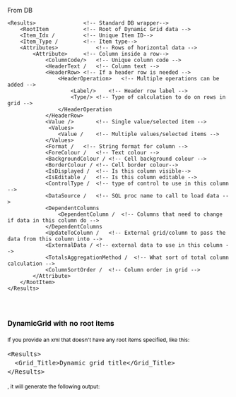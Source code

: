 <div id="pagecontent">
<p>From DB</p>
<pre><code>&lt;Results&gt;               &lt;!-- Standard DB wrapper--&gt;
    &lt;RootItem           &lt;!-- Root of Dynamic Grid data --&gt;
    &lt;Item_Idx /         &lt;!-- Unique Item ID--&gt;
    &lt;Item_Type /        &lt;!-- Item type--&gt;
    &lt;Attributes&gt;            &lt;!-- Rows of horizontal data --&gt;
        &lt;Attribute&gt;     &lt;!-- Column inside a row--&gt;
            &lt;ColumnCode/&gt;   &lt;!-- Unique column code --&gt;
            &lt;HeaderText /   &lt;!-- Column text --&gt;
            &lt;HeaderRow&gt; &lt;!-- If a header row is needed --&gt;
                &lt;HeaderOperation&gt;   &lt;!-- Multiple operations can be added --&gt;
                    &lt;Label/&gt;    &lt;!-- Header row label --&gt;
                    &lt;Type/&gt; &lt;!-- Type of calculation to do on rows in grid --&gt;
                &lt;/HeaderOperation   
            &lt;/HeaderRow&gt;    
            &lt;Value /&gt;       &lt;!-- Single value/selected item --&gt;
             &lt;Values&gt;       
                &lt;Value /    &lt;!-- Multiple values/selected items --&gt;
            &lt;/Values&gt;       
            &lt;Format /   &lt;!-- String format for column --&gt;
            &lt;ForeColour /   &lt;!-- Text colour --&gt;
            &lt;BackgroundColour / &lt;!-- Cell background colour --&gt;
            &lt;BorderColour / &lt;!-- Cell border colour--&gt;
            &lt;IsDisplayed /  &lt;!-- Is this column visible--&gt;
            &lt;IsEditable /   &lt;!-- Is this column editable --&gt;
            &lt;ControlType /  &lt;!-- type of control to use in this column --&gt;
            &lt;DataSource /   &lt;!-- SQL proc name to call to load data --&gt;
            &lt;DependentColumns   
                &lt;DependentColumn /  &lt;!-- Columns that need to change if data in this column do --&gt;
            &lt;/DependentColumns  
            &lt;UpdateToColumn /   &lt;!-- External grid/column to pass the data from this column into --&gt;
            &lt;ExternalData / &lt;!-- external data to use in this column --&gt;
            &lt;TotalsAggregationMethod /  &lt;!-- What sort of total column calculation --&gt;
            &lt;ColumnSortOrder /  &lt;!-- Column order in grid --&gt;
        &lt;/Attribute&gt;        
    &lt;/RootItem&gt;         
&lt;/Results&gt;              
</code></pre>
</div>
<p>&nbsp;</p>
<h2 style="font-family: 'Helvetica Neue', Helvetica, Arial, sans-serif; color: #000000;"><span style="font-size: 16px;"><strong>DynamicGrid with no root items</strong></span></h2>
<p style="color: #000000; font-size: 12px; line-height: 18px;">If you provide an xml that doesn't have any root items specified, like this:</p>
<pre style="line-height: 1.42857;">&lt;Results&gt;<br />&nbsp; &lt;Grid_Title&gt;Dynamic grid title&lt;/Grid_Title&gt;<br />&lt;/Results&gt;</pre>
<p style="color: #000000; font-size: 12px; line-height: 18px;">, it will generate the following output:</p>
<p style="color: #000000; font-size: 12px; line-height: 18px;"><img alt="" src="/media/DynamicGrid/NoData.png" /></p>